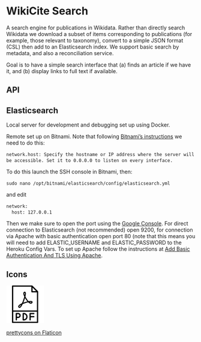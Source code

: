 # WikiCite Search

A search engine for publications in Wikidata. Rather than directly search Wikidata we download a subset of items corresponding to publications (for example, those relevant to taxonomy), convert to a simple JSON format (CSL) then add to an Elasticsearch index. We support basic search by metadata, and also a reconciliation service.

Goal is to have a simple search interface that (a) finds an article if we have it, and (b) display links to full text if available.

## API




## Elasticsearch

Local server for development and debugging set up using Docker.

Remote set up on Bitnami. Note that following [Bitnami’s instructions](https://docs.bitnami.com/google/apps/elasticsearch/administration/connect-remotely/) we need to do this:

```
network.host: Specify the hostname or IP address where the server will be accessible. Set it to 0.0.0.0 to listen on every interface.
```

To do this launch the SSH console in Bitnami, then:

```
sudo nano /opt/bitnami/elasticsearch/config/elasticsearch.yml
```

and edit

```
network:
  host: 127.0.0.1
```

Then we make sure to open the port using the [Google Console](https://docs.bitnami.com/google/faq/administration/use-firewall/). For direct connection to Elasticsearch (not recommended) open 9200, for connection via Apache with basic authentication open port 80 (note that this means you will need to add ELASTIC_USERNAME and ELASTIC_PASSWORD to the Heroku Config Vars. To set up Apache follow the instructions at [Add Basic Authentication And TLS Using Apache](https://docs.bitnami.com/google/apps/elasticsearch/administration/add-basic-auth-and-tls/).

## Icons

<img src="https://github.com/rdmpage/wikicite-search/raw/main/images/1126709.png" width="100" height="100">

[prettycons on Flaticon](https://www.flaticon.com/free-icon/file_1126709?term=pdf&page=1&position=68&page=1&position=68&related_id=1126709&origin=search)